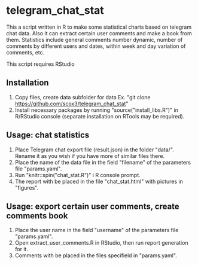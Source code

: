 # telegram_chat_stat
This a script written in R to make some statistical charts based on telegram chat data. 
Also it can extract certain user comments and make a book from them.
Statistics include general comments number dynamic, number of comments by different users and dates, within week and day variation of comments, etc. 

This script requires RStudio 


## Installation
1. Copy files, create data subfolder for data Ex. "git clone https://github.com/scox3/telegram_chat_stat"
2. Install necessary packages by running "source("install_libs.R")" in R/RStudio console (separate installation on RTools may be required).

## Usage: chat statistics 
1. Place Telegram chat export file (result.json) in the folder "data/". Rename it as you wish if you have more  of similar files there. 
2. Place the name of the data file in the field "filename" of the parameters file "params.yaml".
3. Run "knitr::spin("chat_stat.R")" i R console prompt.
4. The report with be placed in the file "chat_stat.html" with pictures in "figures".

## Usage: export certain user comments, create comments book
1. Place the user name in the field "username" of the parameters file "params.yaml".
2. Open extract_user_comments.R in RStudio, then run report generation for it.
3. Comments with be placed in the files specifield in "params.yaml".

